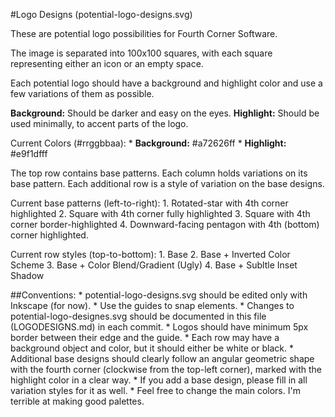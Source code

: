 #Logo Designs (potential-logo-designs.svg)

These are potential logo possibilities for Fourth Corner Software.

The image is separated into 100x100 squares, with each square representing
either an icon or an empty space.

Each potential logo should have a background and highlight color 
and use a few variations of them as possible.

**Background:** Should be darker and easy on the eyes.
**Highlight:** Should be used minimally, to accent parts of the logo.

Current Colors (#rrggbbaa):
	* **Background:** #a72626ff
	* **Highlight:** #e9f1dfff

The top row contains base patterns.
Each column holds variations on its base pattern.
Each additional row is a style of variation on the base designs.

Current base patterns (left-to-right):
	1. Rotated-star with 4th corner highlighted
	2. Square with 4th corner fully highlighted
	3. Square with 4th corner border-highlighted
	4. Downward-facing pentagon with 4th (bottom) corner highlighted.

Current row styles (top-to-bottom):
	1. Base
	2. Base + Inverted Color Scheme
	3. Base + Color Blend/Gradient (Ugly)
	4. Base + Subltle Inset Shadow
	
##Conventions:
	* potential-logo-designs.svg should be edited only with Inkscape (for now).
	* Use the guides to snap elements.
	* Changes to potential-logo-designes.svg should be documented in this file (LOGODESIGNS.md) in each commit.
	* Logos should have minimum 5px border between their edge and the guide.
	* Each row may have a background object and color, but it should either be white or black.
	* Additional base designs should clearly follow an angular geometric shape with the fourth corner (clockwise from the top-left corner), marked with the highlight color in a clear way.
	* If you add a base design, please fill in all variation styles for it as well.
	* Feel free to change the main colors. I'm terrible at making good palettes.

